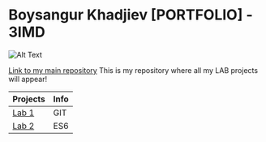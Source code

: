 # Boysangur Khadjiev [PORTFOLIO] - 3IMD
![Alt Text](https://c.tenor.com/KoPW2aXBpOUAAAAC/darth-vader-i-lied.gif)

[Link to my main repository](https://github.com/boysangurkha/DEV5-myportfolio)
This is my repository where all my LAB projects will appear!


| Projects | Info |
| ------ | ------ |
| [Lab 1](https://github.com/boysangurkha/DEV5-myportfolio/tree/main/LAB1) | GIT |
| [Lab 2](https://github.com/boysangurkha/DEV5-myportfolio/tree/main/LAB2) | ES6 |

